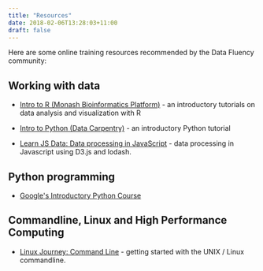 ```yaml
---
title: "Resources"
date: 2018-02-06T13:28:03+11:00
draft: false
---
```


Here are some online training resources recommended by the Data Fluency community:

## Working with data

* [Intro to R (Monash Bioinformatics Platform)](https://monashdatafluency.github.io/r-intro-2/) - an 
introductory tutorials on data analysis and visualization with R

* [Intro to Python (Data Carpentry)](http://www.datacarpentry.org/python-ecology-lesson/) - 
an introductory Python tutorial

* [Learn JS Data: Data processing in JavaScript](http://learnjsdata.com/index.html) - data processing in Javascript using D3.js and lodash.

## Python programming

* [Google's Introductory Python Course](https://developers.google.com/edu/python/)

## Commandline, Linux and High Performance Computing

* [Linux Journey: Command Line](https://linuxjourney.com/lesson/the-shell) - 
getting started with the UNIX / Linux commandline.
